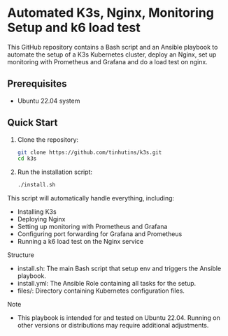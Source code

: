 # Automated K3s, Nginx, Monitoring Setup and k6 load test

This GitHub repository contains a Bash script and an Ansible playbook to automate the setup of a K3s Kubernetes cluster, deploy an Nginx, set up monitoring with Prometheus and Grafana and do a load test on nginx.

## Prerequisites

- Ubuntu 22.04 system

## Quick Start

1. Clone the repository:
   ```bash
   git clone https://github.com/tinhutins/k3s.git
   cd k3s
   
2. Run the installation script:
    ```bash
    ./install.sh


This script will automatically handle everything, including:
 - Installing K3s 
 - Deploying Nginx 
 - Setting up monitoring with Prometheus and Grafana 
 - Configuring port forwarding for Grafana and Prometheus 
 - Running a k6 load test on the Nginx service

Structure 
 - install.sh: The main Bash script that setup env and triggers the Ansible playbook.
 - install.yml: The Ansible Role containing all tasks for the setup.
 - files/: Directory containing Kubernetes configuration files.

Note 
 - This playbook is intended for and tested on Ubuntu 22.04. Running on other versions or distributions may require additional adjustments.